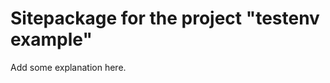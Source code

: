 Sitepackage for the project "testenv example"
==============================================================

Add some explanation here.
